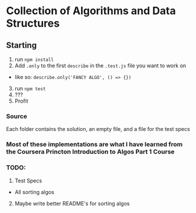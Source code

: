 # Collection of Algorithms and Data Structures

## Starting
1. run `npm install`
2. Add `.only` to the first `describe` in the `.test.js` file you want to work on
  * like so: `describe.only('FANCY ALGO', () => {})`
3. run `npm test`
4. ???
5. Profit

### Source
  Each folder contains the solution, an empty file, and a file for the test specs


### Most of these implementations are what I have learned from the Coursera Princton Introduction to Algos Part 1 Course

### TODO:
1. Test Specs
  * All sorting algos
2. Maybe write better README's for sorting algos

